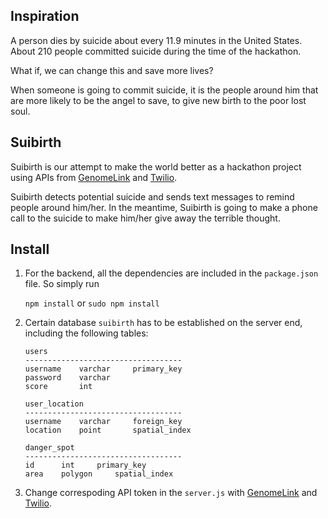 ## Inspiration
A person dies by suicide about every 11.9 minutes in the United States. About 210 people committed suicide during the time of the hackathon.

What if, we can change this and save more lives?

When someone is going to commit suicide, it is the people around him that are more likely to be the angel to save, to give new birth to the poor lost soul.

## Suibirth
Suibirth is our attempt to make the world better as a hackathon project using APIs from [GenomeLink](https://genomelink.io/developers/) and [Twilio](https://www.twilio.com/).

Suibirth detects potential suicide and sends text messages to remind people around him/her. In the meantime, Suibirth is going to make a phone call to the suicide to make him/her give away the terrible thought.

## Install
1. For the backend, all the dependencies are included in the `package.json` file. So simply run

    `npm install` or `sudo npm install`

2. Certain database `suibirth` has to be established on the server end, including the following tables:

    ```
    users
    -----------------------------------
    username    varchar     primary_key    
    password    varchar
    score       int

    user_location
    -----------------------------------
    username    varchar     foreign_key
    location    point       spatial_index

    danger_spot
    -----------------------------------
    id      int     primary_key
    area    polygon     spatial_index
    ```

3. Change correspoding API token in the `server.js` with [GenomeLink](https://genomelink.io/developers/) and [Twilio](https://www.twilio.com/).

